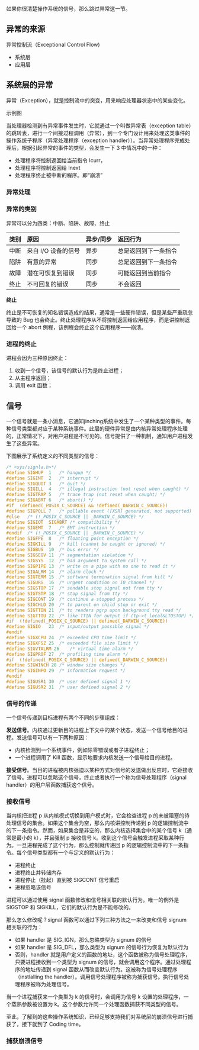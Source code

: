 如果你很清楚操作系统的信号，那么跳过异常这一节。

## 异常的来源
异常控制流（Exceptional Control Flow)

- 系统层
- 应用层


## 系统层的异常
异常（Exception），就是控制流中的突变，用来响应处理器状态中的某些变化。

示例图

当处理器检测到有异常事件发生时，它就通过一个叫做异常表（exception table）的跳转表，进行一个间接过程调用（异常），到一个专门设计用来处理这类事件的操作系统子程序（异常处理程序（exception handler））。当异常处理程序完成处理后，根据引起异常的事件的类型，会发生一下 3 中情况中的一种：

- 处理程序将控制返回给当前指令 Icurr，
- 处理程序将控制返回给 Inext
- 处理程序终止被中断的程序。即“崩溃”

### 异常处理

### 异常的类别
异常可以分为四类：中断、陷阱、故障、终止

|类别|原因|异步/同步|返回行为|
|:--|:---|:------|:------|
|中断|来自 I/O 设备的信号|异步|总是返回到下一条指令|
|陷阱|有意的异常|同步|总是返回到下一条指令|
|故障|潜在可恢复到错误|同步|可能返回到当前指令|
|终止|不可回复的错误|同步|不会返回|

**终止**

终止是不可恢复的知名错误造成的结果，通常是一些硬件错误，但是某些严重疏忽导致的 Bug 也会终止。终止处理程序从不将控制返回给应用程序，而是讲控制返回给一个 abort 例程，该例程会终止这个应用程序——崩溃。

### 进程的终止

进程会因为三种原因终止：

1. 收到一个信号，该信号的默认行为是终止进程；
2. 从主程序返回；
3. 调用 exit 函数；

## 信号
一个信号就是一条小消息，它通知jinching系统中发生了一个某种类型的事件。每种信号类型都对应于某种系统事件。此层的硬件异常是由内核异常处理程序处理的，正常情况下，对用户进程是不可见的。信号提供了一种机制，通知用户进程发生了这些异常。

下图展示了系统定义的不同类型的信号：

```c
/* <sys/signla.h>*/
#define	SIGHUP	1	/* hangup */
#define	SIGINT	2	/* interrupt */
#define	SIGQUIT	3	/* quit */
#define	SIGILL	4	/* illegal instruction (not reset when caught) */
#define	SIGTRAP	5	/* trace trap (not reset when caught) */
#define	SIGABRT	6	/* abort() */
#if  (defined(_POSIX_C_SOURCE) && !defined(_DARWIN_C_SOURCE))
#define	SIGPOLL	7	/* pollable event ([XSR] generated, not supported) */
#else	/* (!_POSIX_C_SOURCE || _DARWIN_C_SOURCE) */
#define	SIGIOT	SIGABRT	/* compatibility */
#define	SIGEMT	7	/* EMT instruction */
#endif	/* (!_POSIX_C_SOURCE || _DARWIN_C_SOURCE) */
#define	SIGFPE	8	/* floating point exception */
#define	SIGKILL	9	/* kill (cannot be caught or ignored) */
#define	SIGBUS	10	/* bus error */
#define	SIGSEGV	11	/* segmentation violation */
#define	SIGSYS	12	/* bad argument to system call */
#define	SIGPIPE	13	/* write on a pipe with no one to read it */
#define	SIGALRM	14	/* alarm clock */
#define	SIGTERM	15	/* software termination signal from kill */
#define	SIGURG	16	/* urgent condition on IO channel */
#define	SIGSTOP	17	/* sendable stop signal not from tty */
#define	SIGTSTP	18	/* stop signal from tty */
#define	SIGCONT	19	/* continue a stopped process */
#define	SIGCHLD	20	/* to parent on child stop or exit */
#define	SIGTTIN	21	/* to readers pgrp upon background tty read */
#define	SIGTTOU	22	/* like TTIN for output if (tp->t_local&LTOSTOP) */
#if  (!defined(_POSIX_C_SOURCE) || defined(_DARWIN_C_SOURCE))
#define	SIGIO	23	/* input/output possible signal */
#endif
#define	SIGXCPU	24	/* exceeded CPU time limit */
#define	SIGXFSZ	25	/* exceeded file size limit */
#define	SIGVTALRM 26	/* virtual time alarm */
#define	SIGPROF	27	/* profiling time alarm */
#if  (!defined(_POSIX_C_SOURCE) || defined(_DARWIN_C_SOURCE))
#define SIGWINCH 28	/* window size changes */
#define SIGINFO	29	/* information request */
#endif
#define SIGUSR1 30	/* user defined signal 1 */
#define SIGUSR2 31	/* user defined signal 2 */
```

### 信号的传递
一个信号传递到目标进程有两个不同的步骤组成：

**发送信号**。内核通过更新目的进程上下文中的某个状态，发送一个信号给目的进程。发送信号可以有一下两种原因：

- 内核检测到一个系统事件，例如除零错误或者子进程终止；
- 一个进程调用了 Kill 函数，显示地要求内核发送一个信号给目的进程。

**接受信号**。当目的进程被内核强迫以某种方式对信号的发送做出反应时，它距接收了信号。进程可以忽略这个信号，终止或者执行一个称为信号处理程序（signal handler）的用户层函数捕获这个信号。

### 接收信号
当内核把进程 p 从内核模式切换到用户模式时，它会检查进程 p 的未被阻塞的待处理信号的集合。如果这个集合为空，那么内核讲控制传递到 p 的逻辑控制流中的下一条指令。然而，如果集合是非空的，那么内核选择集合中的某个信号 k（通常是最小的 k），并且强制 p 接收信号 k。收到这个信号会触发进程采取某种行为。一旦进程完成了这个行为，那么控制就传递回 p 的逻辑控制流中的下一条指令。每个信号类型都有一个与定义的默认行为：

- 进程终止
- 进程终止并转储内存
- 进程停止（挂起）直到被 SIGCONT 信号重启
- 进程忽略该信号

进程可以通过使用 signal 函数修改和信号相关联的默认行为。唯一的例外是 SIGSTOP 和 SIGKILL，它们的默认行为是不能修改的。

那么怎么修改呢？signal 函数可以通过下列三种方法之一来改变和信号 signum 相关联的行为：

- 如果 handler 是 SIG_IGN，那么忽略类型为 signum 的信号
- 如果 handler 是 SIG_DFL，那么类型为 signum 的信号行为恢复为默认行为
- 否则，handler 就是用户定义的函数的地址，这个函数被称为信号处理程序，只要进程接收到一个类型为 signum 的信号，就会调用这个程序。通过处理程序的地址传递到 signal 函数从而改变默认行为。这被称为信号处理程序（instlalling the handler）。调用信号处理程序被称为捕获信号。执行信号处理程序被称为处理信号。

当一个进程捕获来一个类型为 k 的信号时，会调用为信号 k 设置的处理程序，一个蒸熟参数被设置为 k。这个参数允许同一个处理函数捕获不同类型的信号。

至此，了解到的这些操作系统知识，已经足够支持我们对系统层的崩溃信号进行捕获了，接下就到了 Coding time。

### 捕获崩溃信号

```c

```





